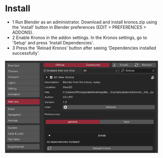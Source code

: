 # Install

<!-- 3 step install: -->

- 1   Run Blender as an administrator. Download and install kronos.zip using the 'install' button in Blender preferences (EDIT > PREFERENCES > ADDONS).
&NewLine;  
&NewLine;
- 2    Enable Kronos in the addon settings. In the Kronos settings, go to 'Setup' and press 'Install Dependencies'.
&NewLine;  
&NewLine;
- 3    Press the 'Reload Kronos' button after seeing 'Dependencies installed successfully'.

![Alt Text](images/reload.png)
